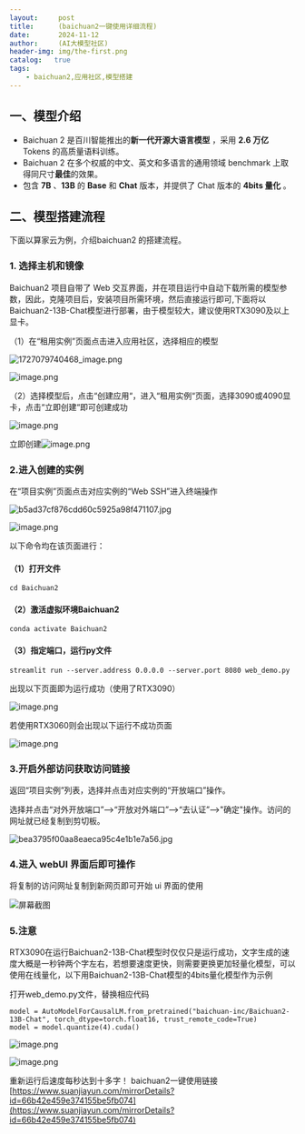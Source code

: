 ```yaml
---
layout:     post
title:      (baichuan2一键使用详细流程)
date:       2024-11-12
author:     (AI大模型社区)
header-img: img/the-first.png
catalog:   true
tags:
    - baichuan2,应用社区,模型搭建
---
```

## 一、模型介绍

* Baichuan 2 是百川智能推出的**新一代开源大语言模型** ，采用 **2.6 万亿** Tokens 的高质量语料训练。
* Baichuan 2 在多个权威的中文、英文和多语言的通用领域 benchmark 上取得同尺寸**最佳**的效果。
* 包含 **7B** 、**13B** 的 **Base** 和 **Chat** 版本，并提供了 Chat 版本的  **4bits 量化** 。


## 二、模型搭建流程
下面以算家云为例，介绍baichuan2 的搭建流程。

### 1. 选择主机和镜像

Baichuan2 项目自带了 Web 交互界面，并在项目运行中自动下载所需的模型参数，因此，克隆项目后，安装项目所需环境，然后直接运行即可,下面将以Baichuan2-13B-Chat模型进行部署，由于模型较大，建议使用RTX3090及以上显卡。

（1）在“租用实例”页面点击进入应用社区，选择相应的模型

![1727079740468_image.png](https://qroom.oss-cn-chengdu.aliyuncs.com/communityMirror_pic/1727079740468_image.png)

![image.png](https://foruda.gitee.com/images/1727083238890883462/60df3368_14643923.png)

（2）选择模型后，点击“创建应用“，进入“租用实例“页面，选择3090或4090显卡，点击“立即创建“即可创建成功

![image.png](https://foruda.gitee.com/images/1727083382563278324/eb6240bd_14643923.png)

立即创建![image.png](https://foruda.gitee.com/images/1723184960922765609/8a48c83b_14643923.png)

### 2.进入创建的实例

在“项目实例”页面点击对应实例的“Web SSH”进入终端操作

![b5ad37cf876cdd60c5925a98f471107.jpg](https://foruda.gitee.com/images/1724399244712090219/09ca7fa2_14643923.png)

![image.png](https://foruda.gitee.com/images/1722222624508157263/6badc56e_14643923.png)

以下命令均在该页面进行：

#### （1）打开文件

```
cd Baichuan2
```

#### （2）激活虚拟环境Baichuan2

```
conda activate Baichuan2
```

#### （3）指定端口，运行py文件

```
streamlit run --server.address 0.0.0.0 --server.port 8080 web_demo.py
```

出现以下页面即为运行成功（使用了RTX3090）

![image.png](https://foruda.gitee.com/images/1722497053288048977/89dc8bfa_14643923.png)

若使用RTX3060则会出现以下运行不成功页面

![image.png](https://foruda.gitee.com/images/1722497142323969264/3ea6f5f8_14643923.png)

### 3.开启外部访问获取访问链接

返回“项目实例”列表，选择并点击对应实例的“开放端口”操作。

选择并点击“对外开放端口”-->“开放对外端口”-->“去认证”-->"确定"操作。访问的网址就已经复制到剪切板。

![bea3795f00aa8eaeca95c4e1b1e7a56.jpg](https://foruda.gitee.com/images/1724399366481345350/24548d1d_14643923.png)

### 4.进入 webUI 界面后即可操作

将复制的访问网址复制到新网页即可开始 ui 界面的使用

![屏幕截图](https://foruda.gitee.com/images/1723184727737849781/48ed7a34_14643923.png)

### 5.注意

RTX3090在运行Baichuan2-13B-Chat模型时仅仅只是运行成功，文字生成的速度大概是一秒钟两个字左右，若想要速度更快，则需要更换更加轻量化模型，可以使用在线量化，以下用Baichuan2-13B-Chat模型的4bits量化模型作为示例

打开web_demo.py文件，替换相应代码

```
model = AutoModelForCausalLM.from_pretrained("baichuan-inc/Baichuan2-13B-Chat", torch_dtype=torch.float16, trust_remote_code=True)
model = model.quantize(4).cuda() 
```

![image.png](https://foruda.gitee.com/images/1722497668963339911/087b13b8_14643923.png)

![image.png](https://foruda.gitee.com/images/1722497709523653702/de83877b_14643923.png)

重新运行后速度每秒达到十多字！
baichuan2一键使用链接[https://www.suanjiayun.com/mirrorDetails?id=66b42e459e374155be5fb074](https://www.suanjiayun.com/mirrorDetails?id=66b42e459e374155be5fb074)
